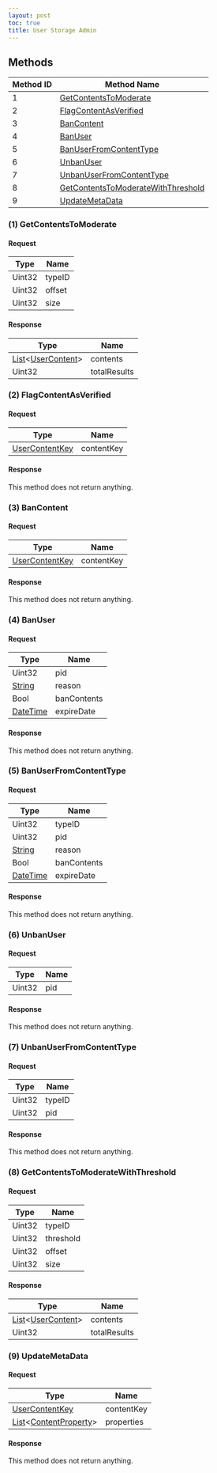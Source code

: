 ```yaml
---
layout: post
toc: true
title: User Storage Admin
---
```


## Methods

| Method ID | Method Name                                                                 |
| --------- | --------------------------------------------------------------------------- |
| 1         | [GetContentsToModerate](#1-getcontentstomoderate)                           |
| 2         | [FlagContentAsVerified](#2-flagcontentasverified)                           |
| 3         | [BanContent](#3-bancontent)                                                 |
| 4         | [BanUser](#4-banuser)                                                       |
| 5         | [BanUserFromContentType](#5-banuserfromcontenttype)                         |
| 6         | [UnbanUser](#6-unbanuser)                                                   |
| 7         | [UnbanUserFromContentType](#7-unbanuserfromcontenttype)                     |
| 8         | [GetContentsToModerateWithThreshold](#8-getcontentstomoderatewiththreshold) |
| 9         | [UpdateMetaData](#9-updatemetadata)                                         |

### (1) GetContentsToModerate
#### Request

| Type   | Name   |
| ------ | ------ |
| Uint32 | typeID |
| Uint32 | offset |
| Uint32 | size   |

#### Response

| Type                                                                     | Name         |
| ------------------------------------------------------------------------ | ------------ |
| [List]&lt;[UserContent](/protocols/nex/protocols/user-content#usercontent-structure)&gt; | contents     |
| Uint32                                                                   | totalResults |

### (2) FlagContentAsVerified
#### Request

| Type                                                             | Name       |
| ---------------------------------------------------------------- | ---------- |
| [UserContentKey](/protocols/nex/protocols/user-content#usercontentkey-structure) | contentKey |

#### Response
This method does not return anything.

### (3) BanContent
#### Request

| Type                                                             | Name       |
| ---------------------------------------------------------------- | ---------- |
| [UserContentKey](/protocols/nex/protocols/user-content#usercontentkey-structure) | contentKey |

#### Response
This method does not return anything.

### (4) BanUser
#### Request

| Type       | Name        |
| ---------- | ----------- |
| Uint32     | pid         |
| [String]   | reason      |
| Bool       | banContents |
| [DateTime] | expireDate  |

#### Response
This method does not return anything.

### (5) BanUserFromContentType
#### Request

| Type       | Name        |
| ---------- | ----------- |
| Uint32     | typeID      |
| Uint32     | pid         |
| [String]   | reason      |
| Bool       | banContents |
| [DateTime] | expireDate  |

#### Response
This method does not return anything.

### (6) UnbanUser
#### Request

| Type   | Name |
| ------ | ---- |
| Uint32 | pid  |

#### Response
This method does not return anything.

### (7) UnbanUserFromContentType
#### Request

| Type   | Name   |
| ------ | ------ |
| Uint32 | typeID |
| Uint32 | pid    |

#### Response
This method does not return anything.

### (8) GetContentsToModerateWithThreshold
#### Request

| Type   | Name      |
| ------ | --------- |
| Uint32 | typeID    |
| Uint32 | threshold |
| Uint32 | offset    |
| Uint32 | size      |

#### Response

| Type                                                                     | Name         |
| ------------------------------------------------------------------------ | ------------ |
| [List]&lt;[UserContent](/protocols/nex/protocols/user-content#usercontent-structure)&gt; | contents     |
| Uint32                                                                   | totalResults |

### (9) UpdateMetaData
#### Request

| Type                                                                             | Name       |
| -------------------------------------------------------------------------------- | ---------- |
| [UserContentKey](/protocols/nex/protocols/user-content#usercontentkey-structure)                 | contentKey |
| [List]&lt;[ContentProperty](/protocols/nex/protocols/user-content#contentproperty-structure)&gt; | properties |

#### Response
This method does not return anything.

[Result]: /docs/nex/types#result
[String]: /docs/nex/types#string
[Buffer]: /docs/nex/types#buffer
[qBuffer]: /docs/nex/types#qbuffer
[List]: /docs/nex/types#list
[Map]: /docs/nex/types#map
[DateTime]: /docs/nex/types#datetime
[Structure]: /docs/nex/types#structure
[Data]: /docs/nex/types#anydataholder
[StationURL]: /docs/nex/types#stationurl
[Variant]: /docs/nex/types#variant
